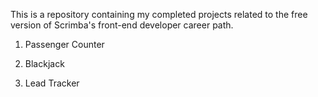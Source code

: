 This is a repository containing my completed projects related to the free version of Scrimba's front-end developer career path. 

1. Passenger Counter

2. Blackjack

3. Lead Tracker
